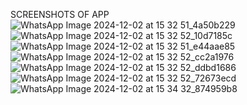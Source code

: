 SCREENSHOTS OF APP
![WhatsApp Image 2024-12-02 at 15 32 51_4a50b229](https://github.com/user-attachments/assets/acda955c-2021-439e-8201-734bd25d46b4)![WhatsApp Image 2024-12-02 at 15 32 52_10d7185c](https://github.com/user-attachments/assets/29f846ed-b36e-492d-8449-7fad5f914e61)
![WhatsApp Image 2024-12-02 at 15 32 51_e44aae85](https://github.com/user-attachments/assets/7c262313-1deb-403c-819b-4c8253108ceb)
![WhatsApp Image 2024-12-02 at 15 32 52_cc2a1976](https://github.com/user-attachments/assets/2adb2f31-3a93-474a-adf0-4d4aeef123f8)
![WhatsApp Image 2024-12-02 at 15 32 52_ddbd1686](https://github.com/user-attachments/assets/d1e1b9e1-8f2e-43ae-945a-ce3395567670)
![WhatsApp Image 2024-12-02 at 15 32 52_72673ecd](https://github.com/user-attachments/assets/a21d5d64-ce96-41b1-8a4c-49cab09883dc)
![WhatsApp Image 2024-12-02 at 15 34 32_874959b8](https://github.com/user-attachments/assets/1ab14b6a-d2c8-440e-a8b0-401065c6bb3b)


